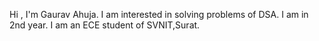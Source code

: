 
Hi , I'm Gaurav Ahuja.
I am interested in solving problems of DSA.
I am in 2nd year.
I am an ECE student of SVNIT,Surat.
